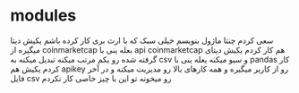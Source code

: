 # modules
سعی کردم چنتا ماژول بنویسم خیلی سبک که با ارث بری کار کرده باشم 
یکیش دیتا میگیره از coinmarketcap بعله ینی با api coinmarketcap هم کار کردم
یکیش دیتای گرفته شده رو یکم مرتب میکنه تبدیل میکنه به csv و سیو میکنه یعله ینی با pandas کار کردم
یکیش هم apikey رو از کاربر میگیره و همه کارهای بالا رو مدیریت میکنه و در آخر فایل csv رو میخونه تو این با چیز خاصی کار نکردم 

